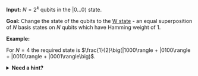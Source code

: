 **Input:** $N = 2^k$ qubits in the $|0 \dots 0\rangle$ state.

**Goal:**  Change the state of the qubits to the [W state](https://en.wikipedia.org/wiki/W_state) - an equal superposition of $N$ basis states on $N$ qubits which have Hamming weight of 1.

**Example:**

For $N = 4$ the required state is $\frac{1}{2}\big(|1000\rangle + |0100\rangle + |0010\rangle + |0001\rangle\big)$.

<details>
  <summary><b>Need a hint?</b></summary>
  You can use `Controlled` modifier to perform arbitrary controlled gates.
</details>
